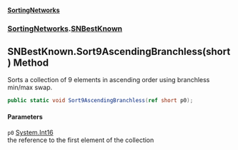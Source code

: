 #### [SortingNetworks](./index.md 'index')
### [SortingNetworks](./SortingNetworks.md 'SortingNetworks').[SNBestKnown](./SortingNetworks-SNBestKnown.md 'SortingNetworks.SNBestKnown')
## SNBestKnown.Sort9AscendingBranchless(short) Method
Sorts a collection of 9 elements in ascending order using branchless min/max swap.  
```csharp
public static void Sort9AscendingBranchless(ref short p0);
```
#### Parameters
<a name='SortingNetworks-SNBestKnown-Sort9AscendingBranchless(short)-p0'></a>
`p0` [System.Int16](https://docs.microsoft.com/en-us/dotnet/api/System.Int16 'System.Int16')  
the reference to the first element of the collection  
  

